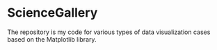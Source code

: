 # ScienceGallery
The repository is my code for various types of data visualization cases based on the Matplotlib library.

